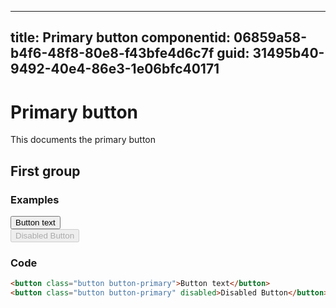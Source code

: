 ---
title: Primary button
componentid: 06859a58-b4f6-48f8-80e8-f43bfe4d6c7f
guid: 31495b40-9492-40e4-86e3-1e06bfc40171
----
# Primary button
This documents the primary button

## First group
### Examples
<div data-livepreview>
    <button class="button button-primary">Button text</button><br/>
	<button class="button button-primary" disabled>Disabled Button</button>
</div>

### Code
```html
<button class="button button-primary">Button text</button>
<button class="button button-primary" disabled>Disabled Button</button>
```  
